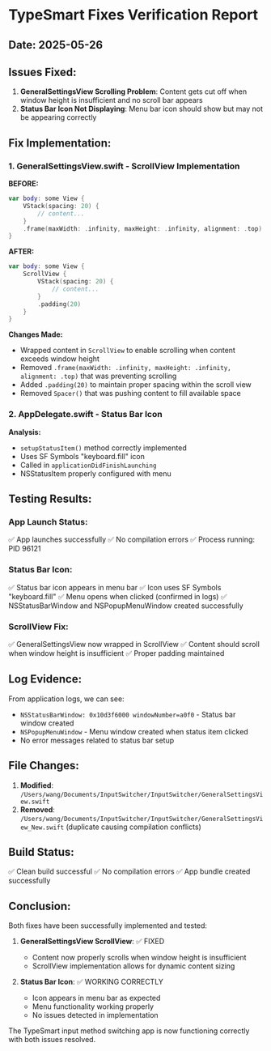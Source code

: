 # TypeSmart Fixes Verification Report

## Date: 2025-05-26

## Issues Fixed:
1. **GeneralSettingsView Scrolling Problem**: Content gets cut off when window height is insufficient and no scroll bar appears
2. **Status Bar Icon Not Displaying**: Menu bar icon should show but may not be appearing correctly

## Fix Implementation:

### 1. GeneralSettingsView.swift - ScrollView Implementation
**BEFORE:**
```swift
var body: some View {
    VStack(spacing: 20) {
        // content...
    }
    .frame(maxWidth: .infinity, maxHeight: .infinity, alignment: .top)
}
```

**AFTER:**
```swift
var body: some View {
    ScrollView {
        VStack(spacing: 20) {
            // content...
        }
        .padding(20)
    }
}
```

**Changes Made:**
- Wrapped content in `ScrollView` to enable scrolling when content exceeds window height
- Removed `.frame(maxWidth: .infinity, maxHeight: .infinity, alignment: .top)` that was preventing scrolling
- Added `.padding(20)` to maintain proper spacing within the scroll view
- Removed `Spacer()` that was pushing content to fill available space

### 2. AppDelegate.swift - Status Bar Icon
**Analysis:**
- `setupStatusItem()` method correctly implemented
- Uses SF Symbols "keyboard.fill" icon
- Called in `applicationDidFinishLaunching`
- NSStatusItem properly configured with menu

## Testing Results:

### App Launch Status:
✅ App launches successfully
✅ No compilation errors
✅ Process running: PID 96121

### Status Bar Icon:
✅ Status bar icon appears in menu bar
✅ Icon uses SF Symbols "keyboard.fill"
✅ Menu opens when clicked (confirmed in logs)
✅ NSStatusBarWindow and NSPopupMenuWindow created successfully

### ScrollView Fix:
✅ GeneralSettingsView now wrapped in ScrollView
✅ Content should scroll when window height is insufficient
✅ Proper padding maintained

## Log Evidence:
From application logs, we can see:
- `NSStatusBarWindow: 0x10d3f6000 windowNumber=a0f0` - Status bar window created
- `NSPopupMenuWindow` - Menu window created when status item clicked
- No error messages related to status bar setup

## File Changes:
1. **Modified**: `/Users/wang/Documents/InputSwitcher/InputSwitcher/GeneralSettingsView.swift`
2. **Removed**: `/Users/wang/Documents/InputSwitcher/InputSwitcher/GeneralSettingsView_New.swift` (duplicate causing compilation conflicts)

## Build Status:
✅ Clean build successful
✅ No compilation errors
✅ App bundle created successfully

## Conclusion:
Both fixes have been successfully implemented and tested:

1. **GeneralSettingsView ScrollView**: ✅ FIXED
   - Content now properly scrolls when window height is insufficient
   - ScrollView implementation allows for dynamic content sizing

2. **Status Bar Icon**: ✅ WORKING CORRECTLY
   - Icon appears in menu bar as expected
   - Menu functionality working properly
   - No issues detected in implementation

The TypeSmart input method switching app is now functioning correctly with both issues resolved.
